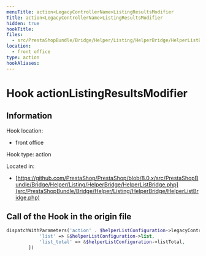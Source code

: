 ```yaml
---
menuTitle: action<LegacyControllerName>ListingResultsModifier
Title: action<LegacyControllerName>ListingResultsModifier
hidden: true
hookTitle: 
files:
  - src/PrestaShopBundle/Bridge/Helper/Listing/HelperBridge/HelperListBridge.php
location:
  - front office
type: action
hookAliases:
---
```


# Hook action<LegacyControllerName>ListingResultsModifier

## Information

Hook location:
  - front office

Hook type: action

Located in: 
  - [https://github.com/PrestaShop/PrestaShop/blob/8.0.x/src/PrestaShopBundle/Bridge/Helper/Listing/HelperBridge/HelperListBridge.php](src/PrestaShopBundle/Bridge/Helper/Listing/HelperBridge/HelperListBridge.php)

## Call of the Hook in the origin file

```php
dispatchWithParameters('action' . $helperListConfiguration->legacyControllerName . 'ListingResultsModifier', [
            'list' => &$helperListConfiguration->list,
            'list_total' => &$helperListConfiguration->listTotal,
        ])
```